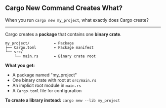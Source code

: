 ## Cargo New Command Creates What?

When you run `cargo new my_project`, what exactly does Cargo create?

---

Cargo creates a **package** that contains one **binary crate**.

```
my_project/           ← Package
├── Cargo.toml        ← Package manifest
└── src/
    └── main.rs       ← Binary crate root
```

**What you get:**
- A package named "my_project"
- One binary crate with root at `src/main.rs`
- An implicit root module in `main.rs`
- A `Cargo.toml` file for configuration

**To create a library instead:** `cargo new --lib my_project`

